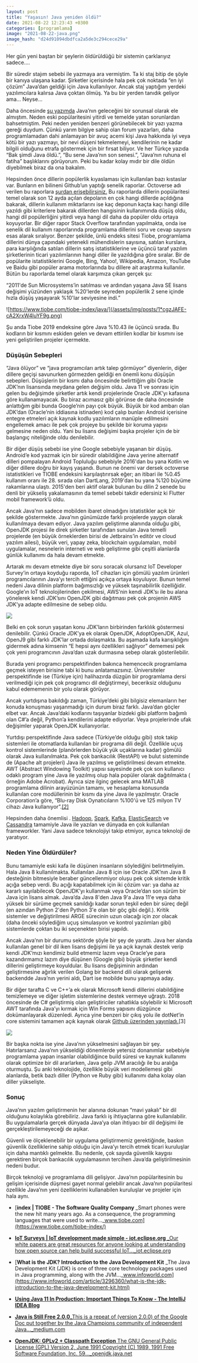 ```yaml
---
layout: post
title: "Yaşasın! Java yeniden öldü?"
date: 2021-08-22 12:23:43 +0300
categories: [programlama]
image: "2021-08-22-java.png"
image_hash: "d24d91094dbdfca2a5de3c294cece29a"
---
```


Her gün yeni baştan bir şeylerin öldürüldüğü bir sistemin çarklarıyız sadece….

Bir süredir stajım sebebi ile yazmaya ara vermiştim. Ta ki staj bitip de şöyle bir kanıya ulaşana kadar. Şirketler içerisinde hala pek çok noktada “en iyi çözüm” Java’dan geldiği için Java kullanılıyor. Ancak staj yaptığım yerdeki yazılımcılara kalırsa Java çoktan ölmüş. Ya bu bir yerden tanıdık geliyor ama… Neyse…

Daha öncesinde [şu yazımda](https://zaryob.medium.com/javan%C4%B1n-gelece%C4%9Fi-sorunsal%C4%B1-java-15-ve-sonras%C4%B1-b114a6ef17e1) Java’nın geleceğini bir sorunsal olarak ele almıştım. Neden eski popülaritesini yitirdi ve temelde yatan sorunlardan bahsetmiştim. Peki neden yeniden benzeri görünebilecek bir yazı yazma gereği duydum. Çünkü yarım bilgiye sahip olan forum yazarları, daha programlamadan dahi anlamayan bir avuç acemi kişi Java hakkında iyi veya kötü bir yazı yazmayı, bir nevi düşeni tekmelemeyi, kendilerinin ne kadar bilgili olduğunu etrafa göstermek için bir fırsat biliyor. Ve her Türkçe yazıda “Bak şimdi Java öldü.”, “Bu sene Java’nın son senesi.”, “Java’nın ruhuna el fatiha” başlıklarını görüyorum. Peki bu kadar kolay mıdır bir dile öldün diyebilmek biraz da ona bakalım.

Hepsinden önce dillerin popülerlik kıyaslaması için kullanılan bazı kıstaslar var. Bunların en bilineni Github’un yaptığı senelik raporlar. Octoverse adı verilen bu raporlara [şurdan erişebilirsiniz.](https://octoverse.github.com/) Bu raporlarda dillerin popülaritesi temel olarak son 12 ayda açılan depoların en çok hangi dillerde açıldığına bakarak, dillerin kullanım miktarlarını ise kaç deponun kaçta kaçı hangi dille yazıldı gibi kriterlere bakarak dillerden hangisinin kullanımında düşüş oldu, hangi dil popülerliğini yitirdi veya hangi dil daha da popüler oldu ortaya koyuyorlar. Bir diğer rapor Stack Overflow tarafından yapılmakta, onda ise senelik dil kullanım raporlarında programlama dillerini soru ve cevap sayısını esas alarak sıralıyor. Benzer şekilde, ünlü endeks sitesi Tiobe, programlama dillerini dünya çapındaki yetenekli mühendislerin sayısına, satılan kurslara, para karşılığında satılan dillerin satış istatistiklerine ve üçüncü taraf yazılım şirketlerinin ticari yazılımlarının hangi diller ile yazıldığına göre sıralar. Bir de popülarite istatistiklerini Google, Bing, Yahoo!, Wikipedia, Amazon, YouTube ve Baidu gibi popüler arama motorlarında bu dillere ait araştırma kullanılır. Bütün bu raporlarda temel olarak karşımıza çıkan gerçek şu:

“2011'de Sun Microsystems’in satılması ve ardından yaşana Java SE lisans değişimi yüzünden yaklaşık %20'lerde seyreden popülerlik 2 sene içinde hızla düşüş yaşayarak %10'lar seviyesine indi.”

![https://www.tiobe.com/tiobe-index/java/](/assets/img/posts/1*cgzJAFE-cA2XrxW4luYF9g.png)

Şu anda Tiobe 2019 endeksine göre Java %10.43 ile üçüncü sırada. Bu kodların bir kısmını eskiden gelen ve devam ettirilen kodlar bir kısmını ise yeni geliştirilen projeler içermekte.

### Düşüşün Sebepleri

“Java ölüyor” ve “java programcıları artık talep görmüyor” diyenlerin, diğer dillere geçişi savunurken görmezden geldiği en önemli konu düşüşün sebepleri. Düşüşlerin bir kısmı daha öncesinde belirttiğim gibi Oracle JDK’nın lisansında meydana gelen değişim oldu. Java 11 ve sonrası için gelen bu değişimde şirketler artık kendi projelerinde Oracle JDK’yı kafasına göre kullanamayacak. Bu biraz acımasız gibi görünse de daha öncesinde anlattığım gibi bunda Google’nin payı çok büyük. Büyük bir kod ambarı olan JDK’dan (Oracle’nin iddiasına istinaden) kod çalıp bunları Android içerisine entegre etmeleri açık kaynak kodlu yazılımların manüple edilmesini engellemek amacı ile pek çok projeye bu şekilde bir koruma yapısı gelmesine neden oldu. Yani bu lisans değişimi başka projeler için de bir başlangıç niteliğinde oldu denilebilir.

Bir diğer düşüş sebebi ise yine Google sebebiyle yaşanan bir düşüş. Android’e kod yazmak için bir süredir olabildiğine Java yerine alternatif dilleri pompalayan Android Topluluğu sebebiyle 2016'dan bu yana Kotlin ve diğer dillere doğru bir kayış yaşandı. Bunun ne önemi var dersek octoverse istatistikleri ve TIOBE endeksini karşılaştırırsak eğer; an itibari ile %0.45 kullanım oranı ile 28\. sırada olan DartLang, 2019'dan bu yana %120 büyüme rakamlarına ulaştı. 2015'den beri aktif olarak bulunan bu dilin 2 senede bu denli bir yükseliş yakalamasının da temel sebebi takdir edersiniz ki Flutter mobil framework’ü oldu.

Ancak Java’nın sadece mobilden ibaret olmadığını istatistikler açık bir şekilde göstermekte. Java’nın günümüzde farklı projelerde yaygın olarak kullanılmaya devam ediyor. Java yazılım geliştirme alanında olduğu gibi, OpenJDK projesi ile direk şirketler tarafından sunulan Java temelli projelerde (en büyük örneklerden birisi de Jetbrains’in editör ve cloud yazılım ailesi), büyük veri, yapay zeka, blockchain uygulamaları, mobil uygulamalar, nesnelerin interneti ve web geliştirme gibi çeşitli alanlarda günlük kullanımı da hala devam etmekte.

Artarak mı devam etmekte diye bir soru soracak olursanız IoT Developer Survey’in ortaya koyduğu raporda, IoT cihazları için gömülü yazılım ürünleri programcılarının Java’yı tercih ettiğini açıkça ortaya koyuluyor. Bunun temel nedeni Java dilinin platform bağımsızlığı ve yüksek taşınabilirlik özelliğidir. Google’ın IoT teknolojilerinden çekilmesi, AWS’nin kendi JDK’sı ile bu alana yönelerek kendi JDK’sını OpenJDK gibi dağıtması pek çok projenin AWS JDK’ya adapte edilmesine de sebep oldu.

![](/assets/img/posts/0*pDD6jUfdcMEW67B_)

Belki en çok sorun yaşatan konu JDK’ların birbirinden farklılık göstermesi denilebilir. Çünkü Oracle JDK’ya ek olarak OpenJDK, AdoptOpenJDK, Azul, OpenJ9 gibi farklı JDK’lar ortada dolaşmakta. Bu aşamada kafa karışıklığını gidermek adına kimsenin “E hepsi aynı özellikleri sağlıyor” dememesi pek çok yeni programcının Java’dan uzak durmasına sebep olarak gösterilebilir.

Burada yeni programcı perspektifinden bakınca hemencecik programlama geçmek isteyen birisine tabi ki bunu anlatamazsınız. Üniversiteler perspektifinde ise (Türkiye için) halihazırda düzgün bir programlama dersi verilmediği için pek çok programcı dil değiştirmeyi, beceriksiz olduğunu kabul edememenin bir yolu olarak görüyor.

Ancak yurtdışına bakıldığı zaman, Türkiye’deki gibi bilgisiz elemanların her konuda konuşması yaşanmadığı için durum biraz farklı. Java’dan göçler elbet var. Ancak Java’daki kodlarını taşıyanlar bizdeki gibi platform bağımlı olan C#’a değil, Python’a kendilerini adapte ediyorlar. Veya projelerinde ufak değişimler yaparak OpenJDK kullanıyorlar.

Yurtdışı perspektifinde Java sadece (Türkiye’de olduğu gibi) stok takip sistemleri ile otomatlarda kullanılan bir programa dili değil. Özellikle uçuş kontrol sistemlerinde (planörlerden büyük yük uçaklarına kadar) gömülü olarak Java kullanılmakta. Pek çok bankacılık (RestAPI) ve bulut sisteminde de (Apache alt projeleri) Java ile yazılmış ve geliştirilmesi devam etmekte. AWT (Abstract Windowing Toolkit) yapısı sayesinde pek çok son kullanıcı odaklı program yine Java ile yazılmış olup hala popüler olarak dağıtılmakta ( örneğin Adobe Acrobat). Ayrıca size ilginç gelecek ama MATLAB programlama dilinin arayüzünün tamamı, ve hesaplama konusunda kullanılan core modüllerinin bir kısmı da yine Java ile yazılmıştır. Oracle Corporation’a göre, “Blu-ray Disk Oynatıcıların %100'ü ve 125 milyon TV cihazı Java kullanıyor”.[[2]](https://www.oracle.com/java/java-tv.html)

Hepsinden daha önemlisi . [Hadoop](http://hadoop.apache.org/), [Spark](https://spark.apache.org/), [Kafka](http://kafka.apache.org/), [ElasticSearch](https://www.elastic.co/elk-stack) ve [Cassandra](https://cassandra.apache.org/) tamamiyle Java ile yazılan ve dünyada en çok kullanılan frameworkler. Yani Java sadece teknolojiyi takip etmiyor, ayrıca teknoloji de yaratıyor.

### Neden Yine Öldürdüler?

Bunu tamamiyle eski kafa ile düşünen insanların söylediğini belirtmeliyim. Hala Java 8 kullanılmakta. Kullanılan Java 8 için ise Oracle JDK’nın Java 8 desteğinin bitmesiyle beraber güncellenmiyor oluşu pek çok sistemde kritik açığa sebep verdi. Bu açığı kapatabilmek için iki çözüm var: ya daha az kararlı sayılabilecek OpenJDK’yı kullanmak veya Oracle’dan son sürüm bir Java için lisans almak. Java’da Java 8'den Java 9'a Java 11'e veya daha yüksek bir sürüme geçmek sanıldığı kadar sorun teşkil eden bir süreç değil (en azından Python 2'den Python 3'e olan bir göç gibi değil.). Kritik sistemler ve değiştirilmesi ARGE sürecinin uzun olacağı için zor olacak (daha önceki söylediğim uçuş simulasyon ve kontrol yazılımları gibi) sistemlerde çoktan bu iki seçenekten birisi yapıldı.

Ancak Java’nın bir durumu sektörde şöyle bir şey de yarattı. Java her alanda kullanılan genel bir dil iken lisans değişimi ile ya açık kaynak destek verip kendi JDK’mızı kendimiz build etmemiz lazım veya Oracle’ye para kazandırmamız lazım diye düşünen (Google gibi) büyük şirketler kendi dillerini geliştirmeye koyuldular. Bu lisans değişiminin ardından geliştirmesine ağırlık verilen Golang bir backend dili olarak gelişerek backendde Java’nın yerini aldı, Dart ise mobilde bunu yapmaya aday.

Bir diğer tarafta C ve C++’a ek olarak Microsoft kendi dillerini olabildiğine temizlemeye ve diğer işletim sistemlerine destek vermeye uğraştı. 2018 öncesinde de C# geliştirmiş olan geliştiriciler rahatlıkla söylebilir ki Microsoft AWT tarafında Java’yı kırmak için Win Forms yapısını düzgünce dokümanlayarak düzenledi. Ayrıca yine benzeri bir çıkış yolu ile dotNet’in core sistemini tamamen açık kaynak olarak [Github üzerinden yayınladı.](https://github.com/dotnet/core)[3]

![](/assets/img/posts/1*oMCevCmhbbaaZbtSRVVlEA.jpeg)

Bir başka nokta ise yine Java’nın yükselmesini sağlayan bir şey. Hatırlarsanız Java’nın yükseldiği dönemlerde yetersiz donanımlar sebebiyle programlama yapan insanlar olabildiğince build süresi ve kaynak kullanımı olarak optimize bir dil ararlarken, Java gelip JVM aracılığı ile bu aralığa oturmuştu. Şu anki teknolojide, özellikle büyük veri modellemesi gibi alanlarda, betik bazlı diller (Python ve Ruby gibi) kullanımı daha kolay olan diller yükselişte.


### Sonuç

Java’nın yazılım geliştirmenin her alanına dokunan “mavi yakalı” bir dil olduğunu kolaylıkla görebiliriz. Java farklı iş ihtiyaçlarına göre kullanılabilir. Bu uygulamalarla gerçek dünyada Java’ya olan ihtiyacı bir dil değişimi ile gerçekleştirilemeyeceği de aşikar.

Güvenli ve ölçeklenebilir bir uygulama geliştirmemiz gerektiğinde, baskın güvenlik özelliklerine sahip olduğu için Java’yı tercih etmek ticari kuruluşlar için daha mantıklı gelmekte. Bu nedenle, çok sayıda güvenlik kaygısı gerektiren birçok bankacılık uygulamasının tercihen Java’da geliştirilmesinin nedeni budur.

Birçok teknoloji ve programlama dili gelişiyor. Java’nın popülaritesinin bu gelişim içerisinde düşmesi gayet normal gelebilir ancak Java’nın popülaritesi özellikle Java’nın yeni özelliklerini kullanabilen kuruluşlar ve projeler için hala aynı.

* [**index | TIOBE - The Software Quality Company**
_Smart phones were the new hit many years ago. As a consequence, the programming languages that were used to write…_www.tiobe.com](https://www.tiobe.com/tiobe-index/)

* [**IoT Surveys | IoT development made simple - iot.eclipse.org**
_Our white papers are great resources for anyone looking at understanding how open source can help build successful IoT…_iot.eclipse.org](https://iot.eclipse.org/community/resources/iot-surveys/)

* [**What is the JDK? Introduction to the Java Development Kit**
_The Java Development Kit (JDK) is one of three core technology packages used in Java programming, along with the JVM…_www.infoworld.com](https://www.infoworld.com/article/3296360/what-is-the-jdk-introduction-to-the-java-development-kit.html)

* [**Using Java 11 In Production: Important Things To Know - The IntelliJ IDEA Blog**](https://blog.jetbrains.com/idea/2018/09/using-java-11-in-production-important-things-to-know/)

* [**Java is Still Free 2.0.0**_This is a repeat of (version 2.0.0) of the Google Doc put together by the Java Champions community of independent Java…_medium.com](https://medium.com/@javachampions/java-is-still-free-2-0-0-6b9aa8d6d244)

* [**OpenJDK: GPLv2 + Classpath Exception** The GNU General Public License (GPL) Version 2, June 1991 Copyright (C) 1989, 1991 Free Software Foundation, Inc. 59…_openjdk.java.net](https://openjdk.java.net/legal/gplv2+ce.html)

